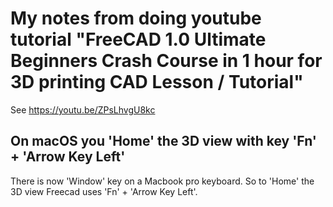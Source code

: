 # My notes from doing youtube tutorial "FreeCAD 1.0 Ultimate Beginners Crash Course in 1 hour for 3D printing CAD Lesson / Tutorial"

See https://youtu.be/ZPsLhvgU8kc 

## On macOS you 'Home' the 3D view with key 'Fn' + 'Arrow Key Left'

There is now 'Window' key on a Macbook pro keyboard. So to 'Home' the 3D view Freecad uses 'Fn' + 'Arrow Key Left'.

